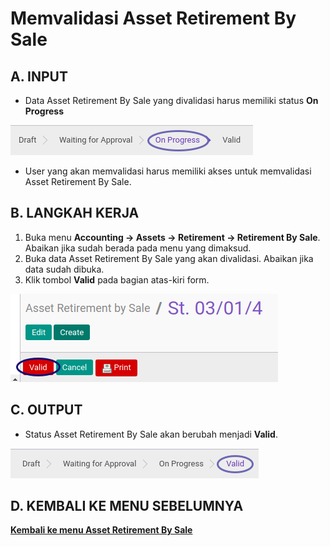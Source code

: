 # Memvalidasi Asset Retirement By Sale

## A. INPUT

* Data Asset Retirement By Sale yang divalidasi harus memiliki status **On Progress**

![](../../img/asset-retirement-sale/status-progress.png)

* User yang akan memvalidasi harus memiliki akses untuk memvalidasi Asset Retirement By Sale.

## B. LANGKAH KERJA

1. Buka menu **Accounting -> Assets -> Retirement -> Retirement By Sale**. Abaikan jika sudah berada pada menu yang dimaksud.
2. Buka data Asset Retirement By Sale yang akan divalidasi. Abaikan jika data sudah dibuka.
3. Klik tombol **Valid** pada bagian atas-kiri form.

![](../../img/asset-retirement-sale/tombol-valid.png)

## C. OUTPUT

* Status Asset Retirement By Sale akan berubah menjadi **Valid**.

![](../../img/asset-retirement-sale/status-valid.png)

## D. KEMBALI KE MENU SEBELUMNYA

[**Kembali ke menu Asset Retirement By Sale**](./../asset-retirement-sale.md)
